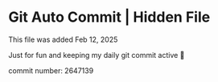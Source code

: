 # Git Auto Commit | Hidden File

This file was added Feb 12, 2025

Just for fun and keeping my daily git commit active 🤪

commit number: 2647139
